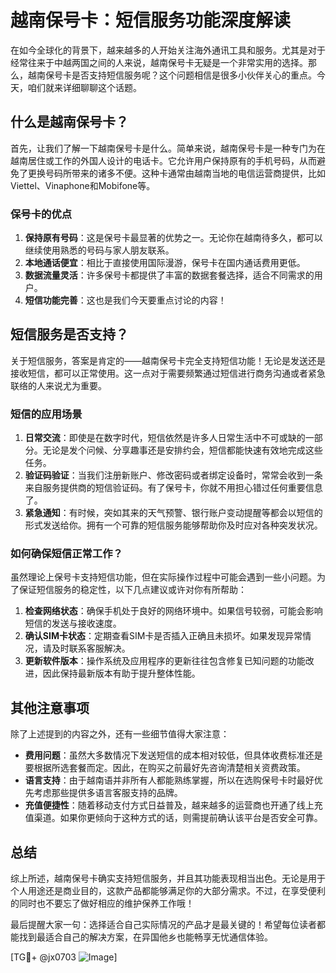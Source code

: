 # 越南保号卡：短信服务功能深度解读

在如今全球化的背景下，越来越多的人开始关注海外通讯工具和服务。尤其是对于经常往来于中越两国之间的人来说，越南保号卡无疑是一个非常实用的选择。那么，越南保号卡是否支持短信服务呢？这个问题相信是很多小伙伴关心的重点。今天，咱们就来详细聊聊这个话题。

## 什么是越南保号卡？

首先，让我们了解一下越南保号卡是什么。简单来说，越南保号卡是一种专门为在越南居住或工作的外国人设计的电话卡。它允许用户保持原有的手机号码，从而避免了更换号码所带来的诸多不便。这种卡通常由越南当地的电信运营商提供，比如Viettel、Vinaphone和Mobifone等。

### 保号卡的优点

1. **保持原有号码**：这是保号卡最显著的优势之一。无论你在越南待多久，都可以继续使用熟悉的号码与家人朋友联系。
2. **本地通话便宜**：相比于直接使用国际漫游，保号卡在国内通话费用更低。
3. **数据流量灵活**：许多保号卡都提供了丰富的数据套餐选择，适合不同需求的用户。
4. **短信功能完善**：这也是我们今天要重点讨论的内容！

## 短信服务是否支持？

关于短信服务，答案是肯定的——越南保号卡完全支持短信功能！无论是发送还是接收短信，都可以正常使用。这一点对于需要频繁通过短信进行商务沟通或者紧急联络的人来说尤为重要。

### 短信的应用场景

1. **日常交流**：即使是在数字时代，短信依然是许多人日常生活中不可或缺的一部分。无论是发个问候、分享趣事还是安排约会，短信都能快速有效地完成这些任务。
2. **验证码验证**：当我们注册新账户、修改密码或者绑定设备时，常常会收到一条来自服务提供商的短信验证码。有了保号卡，你就不用担心错过任何重要信息了。
3. **紧急通知**：有时候，突如其来的天气预警、银行账户变动提醒等都会以短信的形式发送给你。拥有一个可靠的短信服务能够帮助你及时应对各种突发状况。

### 如何确保短信正常工作？

虽然理论上保号卡支持短信功能，但在实际操作过程中可能会遇到一些小问题。为了保证短信服务的稳定性，以下几点建议或许对你有所帮助：

1. **检查网络状态**：确保手机处于良好的网络环境中。如果信号较弱，可能会影响短信的发送与接收速度。
2. **确认SIM卡状态**：定期查看SIM卡是否插入正确且未损坏。如果发现异常情况，请及时联系客服解决。
3. **更新软件版本**：操作系统及应用程序的更新往往包含修复已知问题的功能改进，因此保持最新版本有助于提升整体性能。

## 其他注意事项

除了上述提到的内容之外，还有一些细节值得大家注意：

- **费用问题**：虽然大多数情况下发送短信的成本相对较低，但具体收费标准还是要根据所选套餐而定。因此，在购买之前最好先咨询清楚相关资费政策。
- **语言支持**：由于越南语并非所有人都能熟练掌握，所以在选购保号卡时最好优先考虑那些提供多语言客服支持的品牌。
- **充值便捷性**：随着移动支付方式日益普及，越来越多的运营商也开通了线上充值渠道。如果你更倾向于这种方式的话，则需提前确认该平台是否安全可靠。

## 总结

综上所述，越南保号卡确实支持短信服务，并且其功能表现相当出色。无论是用于个人用途还是商业目的，这款产品都能够满足你的大部分需求。不过，在享受便利的同时也不要忘了做好相应的维护保养工作哦！

最后提醒大家一句：选择适合自己实际情况的产品才是最关键的！希望每位读者都能找到最适合自己的解决方案，在异国他乡也能畅享无忧通信体验。

[TG💪+ @jx0703 ![Image](https://github.com/user-attachments/assets/dbca1d08-cadb-493c-b0ec-ad6f7a83f270)]